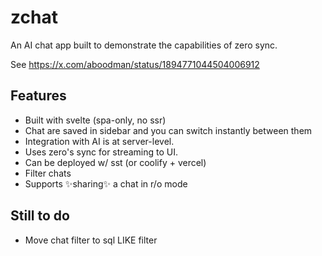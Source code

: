 # zchat

An AI chat app built to demonstrate the capabilities of zero sync.

See https://x.com/aboodman/status/1894771044504006912 

## Features 

- Built with svelte (spa-only, no ssr)
- Chat are saved in sidebar and you can switch instantly between them
- Integration with AI is at server-level.
- Uses zero's sync for streaming to UI.
- Can be deployed w/ sst (or coolify + vercel) 
- Filter chats
- Supports ✨sharing✨ a chat in r/o mode

## Still to do
- Move chat filter to sql LIKE filter
